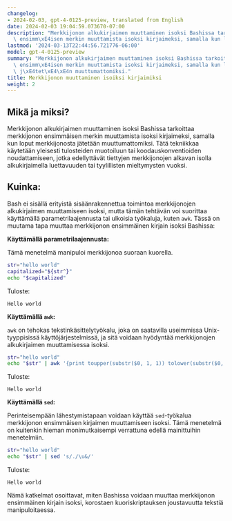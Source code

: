 ```yaml
---
changelog:
- 2024-02-03, gpt-4-0125-preview, translated from English
date: 2024-02-03 19:04:59.073670-07:00
description: "Merkkijonon alkukirjaimen muuttaminen isoksi Bashissa tarkoittaa merkkijonon\
  \ ensimm\xE4isen merkin muuttamista isoksi kirjaimeksi, samalla kun loput\u2026"
lastmod: '2024-03-13T22:44:56.721776-06:00'
model: gpt-4-0125-preview
summary: "Merkkijonon alkukirjaimen muuttaminen isoksi Bashissa tarkoittaa merkkijonon\
  \ ensimm\xE4isen merkin muuttamista isoksi kirjaimeksi, samalla kun loput merkkijonosta\
  \ j\xE4tet\xE4\xE4n muuttumattomiksi."
title: Merkkijonon muuttaminen isoiksi kirjaimiksi
weight: 2
---
```


## Mikä ja miksi?
Merkkijonon alkukirjaimen muuttaminen isoksi Bashissa tarkoittaa merkkijonon ensimmäisen merkin muuttamista isoksi kirjaimeksi, samalla kun loput merkkijonosta jätetään muuttumattomiksi. Tätä tekniikkaa käytetään yleisesti tulosteiden muotoiluun tai koodauskonventioiden noudattamiseen, jotka edellyttävät tiettyjen merkkijonojen alkavan isolla alkukirjaimella luettavuuden tai tyylillisten mieltymysten vuoksi.

## Kuinka:

Bash ei sisällä erityistä sisäänrakennettua toimintoa merkkijonojen alkukirjaimen muuttamiseen isoksi, mutta tämän tehtävän voi suorittaa käyttämällä parametrilaajennusta tai ulkoisia työkaluja, kuten `awk`. Tässä on muutama tapa muuttaa merkkijonon ensimmäinen kirjain isoksi Bashissa:

**Käyttämällä parametrilaajennusta:**

Tämä menetelmä manipuloi merkkijonoa suoraan kuorella.

```bash
str="hello world"
capitalized="${str^}"
echo "$capitalized"
```
Tuloste:
```
Hello world
```

**Käyttämällä `awk`:**

`awk` on tehokas tekstinkäsittelytyökalu, joka on saatavilla useimmissa Unix-tyyppisissä käyttöjärjestelmissä, ja sitä voidaan hyödyntää merkkijonojen alkukirjaimen muuttamisessa isoksi.

```bash
str="hello world"
echo "$str" | awk '{print toupper(substr($0, 1, 1)) tolower(substr($0, 2))}'
```
Tuloste:
```
Hello world
```

**Käyttämällä `sed`:**

Perinteisempään lähestymistapaan voidaan käyttää `sed`-työkalua merkkijonon ensimmäisen kirjaimen muuttamiseen isoksi. Tämä menetelmä on kuitenkin hieman monimutkaisempi verrattuna edellä mainittuihin menetelmiin.

```bash
str="hello world"
echo "$str" | sed 's/./\u&/'
```
Tuloste:
```
Hello world
```

Nämä katkelmat osoittavat, miten Bashissa voidaan muuttaa merkkijonon ensimmäinen kirjain isoksi, korostaen kuoriskriptauksen joustavuutta tekstiä manipuloitaessa.

